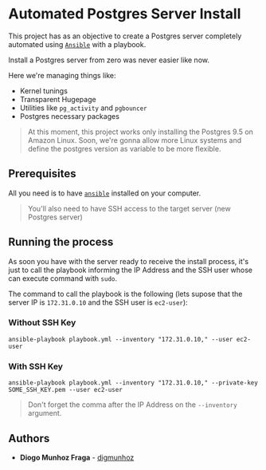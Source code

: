 # Automated Postgres Server Install

This project has as an objective to create a Postgres server completely automated using [`Ansible`](https://www.ansible.com/) with a playbook.

Install a Postgres server from zero was never easier like now.

Here we're managing things like:

* Kernel tunings
* Transparent Hugepage
* Utilities like `pg_activity` and `pgbouncer`
* Postgres necessary packages

> At this moment, this project works only installing the Postgres 9.5 on Amazon Linux. Soon, we're gonna allow more Linux systems and define the postgres version as variable to be more flexible.

## Prerequisites

All you need is to have [`ansible`](https://docs.ansible.com/ansible/latest/installation_guide/intro_installation.html) installed on your computer.

> You'll also need to have SSH access to the target server (new Postgres server)

## Running the process

As soon you have with the server ready to receive the install process, it's just to call the playbook informing the IP Address and the SSH user whose can execute command with `sudo`.

The command to call the playbook is the following (lets supose that the server IP is `172.31.0.10` and the SSH user is `ec2-user`):

### Without SSH Key

```
ansible-playbook playbook.yml --inventory "172.31.0.10," --user ec2-user
```

### With SSH Key

```
ansible-playbook playbook.yml --inventory "172.31.0.10," --private-key SOME_SSH_KEY.pem --user ec2-user
```

> Don't forget the comma after the IP Address on the `--inventory` argument.

## Authors

* **Diogo Munhoz Fraga** - [digmunhoz](https://github.com/digmunhoz)
